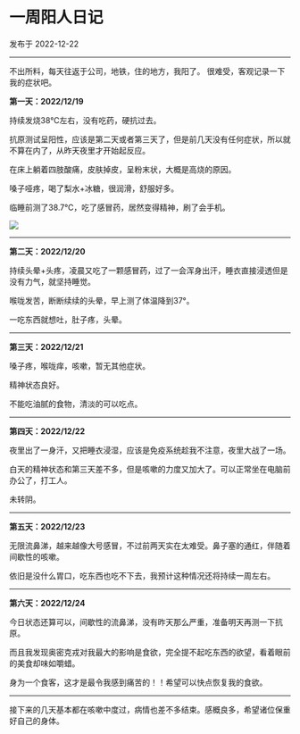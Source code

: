 # 一周阳人日记

发布于 2022-12-22 
  
---

不出所料，每天往返于公司，地铁，住的地方，我阳了。
很难受，客观记录一下我的症状吧。

**第一天：2022/12/19**  

持续发烧38℃左右，没有吃药，硬抗过去。

抗原测试呈阳性，应该是第二天或者第三天了，但是前几天没有任何症状，所以就不算在内了，从昨天夜里才开始起反应。

在床上躺着四肢酸痛，皮肤掉皮，呈粉末状，大概是高烧的原因。

嗓子哑疼，喝了梨水+冰糖，很润滑，舒服好多。

临睡前测了38.7℃，吃了感冒药，居然变得精神，刷了会手机。

![](https://imgurl.zishu.me/images/20221222/1.1afxo331kz8g.webp)

---

**第二天：2022/12/20**  

持续头晕+头疼，凌晨又吃了一颗感冒药，过了一会浑身出汗，睡衣直接浸透但是没有力气，就坚持睡觉。

喉咙发苦，断断续续的头晕，早上测了体温降到37°。

一吃东西就想吐，肚子疼，头晕。

---

**第三天：2022/12/21**  

嗓子疼，喉咙痒，咳嗽，暂无其他症状。

精神状态良好。

不能吃油腻的食物，清淡的可以吃点。

---

**第四天：2022/12/22**  

夜里出了一身汗，又把睡衣浸湿，应该是免疫系统趁我不注意，夜里大战了一场。

白天的精神状态和第三天差不多，但是咳嗽的力度又加大了。可以正常坐在电脑前办公了，打工人。

未转阴。

---

**第五天：2022/12/23**  

无限流鼻涕，越来越像大号感冒，不过前两天实在太难受。鼻子塞的通红，伴随着间歇性的咳嗽。

依旧是没什么胃口，吃东西也吃不下去，我预计这种情况还将持续一周左右。

---

**第六天：2022/12/24**  

今日状态还算可以，间歇性的流鼻涕，没有昨天那么严重，准备明天再测一下抗原。

而且我发现奥密克戎对我最大的影响是食欲，完全提不起吃东西的欲望，看着眼前的美食却味如嚼蜡。

身为一个食客，这才是最令我感到痛苦的！！希望可以快点恢复我的食欲。

---

接下来的几天基本都在咳嗽中度过，病情也差不多结束。感概良多，希望诸位保重好自己的身体。